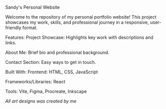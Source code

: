 Sandy's Personal Website

Welcome to the repository of my personal portfolio website! This project showcases my work, skills, and professional journey in a responsive, user-friendly format.

Features:
Project Showcase: Highlights key work with descriptions and links.

About Me: Brief bio and professional background.

Contact Section: Easy ways to get in touch.


Built With:
Frontend: HTML, CSS, JavaScript

Frameworks/Libraries: React

Tools: Vite, Figma, Procreate, Inkscape

*All art designs was created by me*
